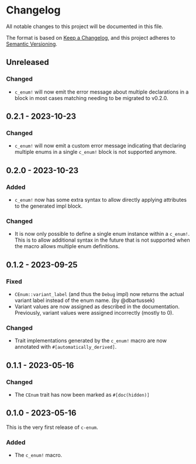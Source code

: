 # Changelog

All notable changes to this project will be documented in this file.

The format is based on [Keep a Changelog](https://keepachangelog.com/en/1.0.0/),
and this project adheres to [Semantic Versioning](https://semver.org/spec/v2.0.0.html).

## Unreleased
### Changed
- `c_enum!` will now emit the error message about multiple declarations in a
  block in most cases matching needing to be migrated to v0.2.0.

## 0.2.1 - 2023-10-23
### Changed
- `c_enum!` will now emit a custom error message indicating that declaring
  multiple enums in a single `c_enum!` block is not supported anymore.

## 0.2.0 - 2023-10-23
### Added
- `c_enum!` now has some extra syntax to allow directly applying attributes to
  the generated impl block.

### Changed
- It is now only possible to define a single enum instance within a `c_enum!`.
  This is to allow additional syntax in the future that is not supported when
  the macro allows multiple enum definitions.

## 0.1.2 - 2023-09-25
### Fixed
- `CEnum::variant_label` (and thus the `Debug` impl) now returns the actual
  variant label instead of the enum name. (by @dbartussek)
- Variant values are now assigned as described in the documentation. Previously,
  variant values were assigned incorrectly (mostly to 0).

### Changed
- Trait implementations generated by the `c_enum!` macro are now annotated with
  `#[automatically_derived]`.

## 0.1.1 - 2023-05-16
### Changed
- The `CEnum` trait has now been marked as `#[doc(hidden)]`

## 0.1.0 - 2023-05-16
This is the very first release of `c-enum`.

### Added
- The `c_enum!` macro.
